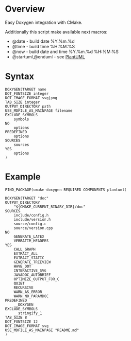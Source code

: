 # Overview

Easy Doxygen integration with CMake.

Additionally this script make available next macros:

* @date - build date %Y.%m.%d
* @time - build time %H:%M:%S
* @now - build date and time %Y.%m.%d %H:%M:%S
* @startuml,@enduml - see [PlantUML](http://plantuml.com)

# Syntax

	DOXYGEN(TARGET name
	DOT_FONTSIZE integer
	DOT_IMAGE_FORMAT svg|png
	TAB_SIZE integer
	OUTPUT_DIRECTORY path
	USE_MDFILE_AS_MAINPAGE filename
	EXCLUDE_SYMBOLS
		symbols
	NO
		options
	PREDEFINED
		options
	SOURCES
		sources
	YES
		options
	)

# Example

	FIND_PACKAGE(cmake-doxygen REQUIRED COMPONENTS plantuml)

	DOXYGEN(TARGET "doc"
	OUTPUT_DIRECTORY
		"${CMAKE_CURRENT_BINARY_DIR}/doc"
	SOURCES
		include/config.h
		include/version.h
		source/config.c
		source/version.cpp
	NO
		GENERATE_LATEX
		VERBATIM_HEADERS
	YES
		CALL_GRAPH
		EXTRACT_ALL
		EXTRACT_STATIC
		GENERATE_TREEVIEW
		HAVE_DOT
		INTERACTIVE_SVG
		JAVADOC_AUTOBRIEF
		OPTIMIZE_OUTPUT_FOR_C
		QUIET
		RECURSIVE
		WARN_AS_ERROR
		WARN_NO_PARAMDOC
	PREDEFINED
		__DOXYGEN
	EXCLUDE_SYMBOLS
		__stringify_1
	TAB_SIZE 8
	DOT_FONTSIZE 12
	DOT_IMAGE_FORMAT svg
	USE_MDFILE_AS_MAINPAGE "README.md"
	)
